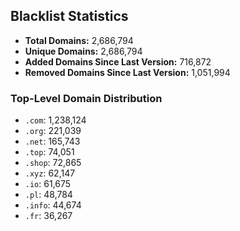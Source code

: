 ## Blacklist Statistics

- **Total Domains:** 2,686,794
- **Unique Domains:** 2,686,794
- **Added Domains Since Last Version:** 716,872
- **Removed Domains Since Last Version:** 1,051,994

### Top-Level Domain Distribution

-  `.com`: 1,238,124
-  `.org`: 221,039
-  `.net`: 165,743
-  `.top`: 74,051
-  `.shop`: 72,865
-  `.xyz`: 62,147
-  `.io`: 61,675
-  `.pl`: 48,784
-  `.info`: 44,674
-  `.fr`: 36,267
